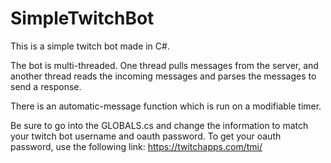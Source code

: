 # SimpleTwitchBot
This is a simple twitch bot made in C#.

The bot is multi-threaded. One thread pulls messages from the server, and another thread reads the incoming messages and parses the messages to send a response.

There is an automatic-message function which is run on a modifiable timer. 

Be sure to go into the GLOBALS.cs and change the information to match your twitch bot username and oauth password. To get your oauth password, use the following link: https://twitchapps.com/tmi/
